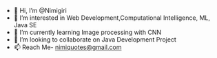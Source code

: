 - 👋 Hi, I’m @Nimigiri
- 👀 I’m interested in Web Development,Computational Intelligence, ML, Java SE
- 🌱 I’m currently learning Image processing with CNN
- 💞️ I’m looking to collaborate on Java Development Project
- 📫 Reach Me- nimiquotes@gmail.com

<!---
Nimigiri/Nimigiri is a ✨ special ✨ repository because its `README.md` (this file) appears on your GitHub profile.
You can click the Preview link to take a look at your changes.
--->
